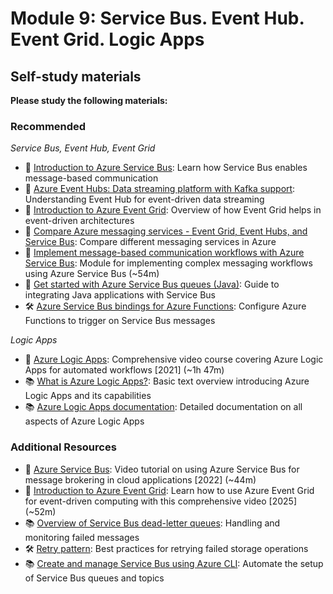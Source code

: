 # Module 9: Service Bus. Event Hub. Event Grid. Logic Apps

## Self-study materials

**Please study the following materials:**

### Recommended

*Service Bus, Event Hub, Event Grid*

- 📄 [Introduction to Azure Service Bus](https://learn.microsoft.com/en-us/azure/service-bus-messaging/service-bus-messaging-overview):
Learn how Service Bus enables message-based communication
- 📄 [Azure Event Hubs: Data streaming platform with Kafka support](https://learn.microsoft.com/en-us/azure/event-hubs/event-hubs-about):
Understanding Event Hub for event-driven data streaming
- 📄 [Introduction to Azure Event Grid](https://learn.microsoft.com/en-us/azure/event-grid/overview): Overview of how
  Event Grid helps in event-driven architectures
- 📄 [Compare Azure messaging services - Event Grid, Event Hubs, and Service Bus](https://learn.microsoft.com/en-us/azure/event-grid/compare-messaging-services):
Compare different messaging services in Azure
- 📄 [Implement message-based communication workflows with Azure Service Bus](https://learn.microsoft.com/en-us/learn/modules/implement-message-workflows-with-service-bus/):
Module for implementing complex messaging workflows using Azure Service Bus (~54m)
- 📄 [Get started with Azure Service Bus queues (Java)](https://learn.microsoft.com/en-us/azure/service-bus-messaging/service-bus-java-how-to-use-queues):
Guide to integrating Java applications with Service Bus
- 🛠️ [Azure Service Bus bindings for Azure Functions](https://learn.microsoft.com/en-us/azure/azure-functions/functions-bindings-service-bus): Configure Azure Functions to trigger on Service Bus messages

*Logic Apps*

- 🎥 [Azure Logic Apps](https://www.linkedin.com/learning/azure-logic-apps): Comprehensive video course covering Azure
  Logic Apps for automated workflows [2021] (~1h 47m)
- 📚 [What is Azure Logic Apps?](https://learn.microsoft.com/en-us/azure/logic-apps/logic-apps-overview): Basic text overview introducing Azure Logic Apps and its capabilities
- 📚 [Azure Logic Apps documentation](https://learn.microsoft.com/en-us/azure/logic-apps/): Detailed documentation on all aspects of Azure Logic Apps

### Additional Resources

- 🎥 [Azure Service Bus](https://www.linkedin.com/learning/azure-service-bus-19192316): Video tutorial on using Azure
  Service Bus for message brokering in cloud applications [2022] (~44m)
- 🎥 [Introduction to Azure Event Grid](https://www.linkedin.com/learning/introduction-to-azure-event-grid): Learn how to
  use Azure Event Grid for event-driven computing with this comprehensive video [2025] (~52m)
- 📚 [Overview of Service Bus dead-letter queues](https://learn.microsoft.com/en-us/azure/service-bus-messaging/service-bus-dead-letter-queues): Handling and monitoring failed messages
- 🛠️ [Retry pattern](https://learn.microsoft.com/en-us/azure/architecture/patterns/retry): Best practices for retrying failed storage operations
- 📚 [Create and manage Service Bus using Azure CLI](https://learn.microsoft.com/en-us/cli/azure/servicebus): Automate the setup of Service Bus queues and topics

